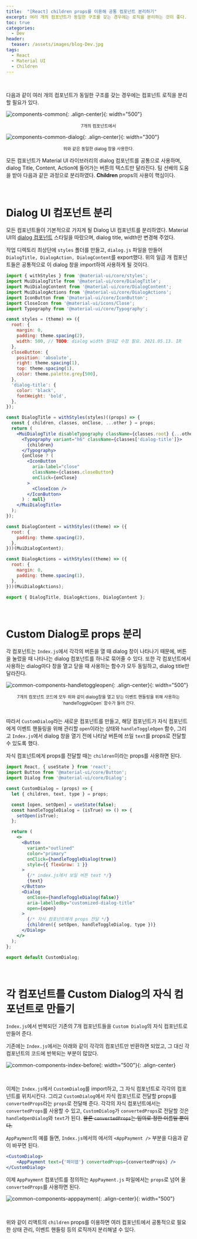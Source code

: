 ```yaml
---
title:  "[React] children props를 이용해 공통 컴포넌트 분리하기"
excerpt: 여러 개의 컴포넌트가 동일한 구조를 갖는 경우에는 로직을 분리하는 것이 좋다.
toc: true
categories:
  - Dev
header:
  teaser: /assets/images/blog-Dev.jpg
tags:
  - React
  - Material UI
  - Children
---
```


<br>

 다음과 같이 여러 개의 컴포넌트가 동일한 구조를 갖는 경우에는 컴포넌트 로직을 분리할 필요가 있다.

![components-common]({{site.url}}/assets/images/common-components.png){: .align-center}{: width="500"}

<center><sup>7개의 컴포넌트에서</sup></center>

![components-common-dialog]({{site.url}}/assets/images/common-components-dialog.png){: .align-center}{: width="300"}

<center><sup>위와 같은 동일한 dialog 창을 사용한다.</sup></center>

 모든 컴포넌트가 Material UI 라이브러리의 dialog 컴포넌트를 공통으로 사용하며, dialog Title, Content, Action에 들어가는 버튼의 텍스트만 달라진다. 팀 선배의 도움을 받아 다음과 같은 과정으로 분리하였다. **Children** props의 사용이 핵심이다.

<br>

#  Dialog UI 컴포넌트 분리



 모든 컴포넌트들이 기본적으로 가지게 될 Dialog UI 컴포넌트를 분리하였다.  Material UI의 [dialog 컴포넌트](https://material-ui.com/components/dialogs/) 스타일을 따랐으며, dialog title, width만 변경해 주었다.

 작업 디렉토리 최상단에 `styles` 폴더를 만들고, `dialog.js` 파일을 만들어 `DialogTitle, DialogAction, DialogContent`를 export했다. 위의 일곱 개 컴포넌트들은 공통적으로 이 dialog 창을 import하여 사용하게 될 것이다.

```jsx
import { withStyles } from '@material-ui/core/styles';
import MuiDialogTitle from '@material-ui/core/DialogTitle';
import MuiDialogContent from '@material-ui/core/DialogContent';
import MuiDialogActions from '@material-ui/core/DialogActions';
import IconButton from '@material-ui/core/IconButton';
import CloseIcon from '@material-ui/icons/Close';
import Typography from '@material-ui/core/Typography';

const styles = (theme) => ({
  root: {
    margin: 0,
    padding: theme.spacing(2),
    width: 500, // TODO: dialog width 절대값 수정 필요. 2021.05.13. IR
  },
  closeButton: {
    position: 'absolute',
    right: theme.spacing(1),
    top: theme.spacing(1),
    color: theme.palette.grey[500],
  },
  'dialog-title': {
    color: 'black',
    fontWeight: 'bold',
  },
});

const DialogTitle = withStyles(styles)((props) => {
  const { children, classes, onClose, ...other } = props;
  return (
    <MuiDialogTitle disableTypography className={classes.root} {...other}>
      <Typography variant="h6" className={classes['dialog-title']}>
        {children}
      </Typography>
      {onClose ? (
        <IconButton
          aria-label="close"
          className={classes.closeButton}
          onClick={onClose}
        >
          <CloseIcon />
        </IconButton>
      ) : null}
    </MuiDialogTitle>
  );
});

const DialogContent = withStyles((theme) => ({
  root: {
    padding: theme.spacing(2),
  },
}))(MuiDialogContent);

const DialogActions = withStyles((theme) => ({
  root: {
    margin: 0,
    padding: theme.spacing(1),
  },
}))(MuiDialogActions);

export { DialogTitle, DialogActions, DialogContent };
```

<br>

# Custom Dialog로 props 분리



 각 컴포넌트는 `Index.js`에서 각각의 버튼을 열 때 dialog 창이 나타나기 때문에, 버튼을 눌렀을 때 나타나는 dialog 컴포넌트를 하나로 묶어줄 수 있다. 또한 각 컴포넌트에서 사용하는 dialog마다 창을 열고 닫을 때 사용하는 함수가 모두 동일하고, dialog title만 달라진다.

![common-components-handletoggleopen]({{site.url}}/assets/images/common-components-handletoggleopen.png){: .align-center}{: width="500"}

<center><sup>7개의 컴포넌트 코드에 모두 위와 같이 dialog창을 열고 닫는 이벤트 핸들링을 위해 사용하는 `handleToggleOpen` 함수가 들어 간다.</sup></center>

<br>

따라서 `CustomDialog`라는 새로운 컴포넌트를 만들고, 해당 컴포넌트가 자식 컴포넌트에게 이벤트 핸들링을 위해 관리할 `open`이라는 상태와 `handleToggleOpen` 함수, 그리고 `Index.js`에서 dialog 창을 열기 전에 나타날 버튼에 쓰일 `text`를 props로 전달할 수 있도록 했다.

 자식 컴포넌트에게 props를 전달할 때는 `children`이라는 props를 사용하면 된다.

```jsx
import React, { useState } from 'react';
import Button from '@material-ui/core/Button';
import Dialog from '@material-ui/core/Dialog';

const CustomDialog = (props) => {
  let { children, text, type } = props;

  const [open, setOpen] = useState(false);
  const handleToggleDialog = (isTrue) => () => {
    setOpen(isTrue);
  };

  return (
    <>
      <Button
        variant="outlined"
        color="primary"
        onClick={handleToggleDialog(true)}
        style={{ flexGrow: 1 }}
      >
        {/* index.js에서 보일 버튼 text */}
        {text}
      </Button>
      <Dialog
        onClose={handleToggleDialog(false)}
        aria-labelledby="customized-dialog-title"
        open={open}
      >
        {/* 자식 컴포넌트에게 props 전달 */}
        {children({ setOpen, handleToggleDialog, type })}
      </Dialog>
    </>
  );
};

export default CustomDialog;

```

 <br>

# 각 컴포넌트를 Custom Dialog의 자식 컴포넌트로 만들기

 `Index.js`에서 반복되던 기존의 7개 컴포넌트들을 `Custom Dialog`의 자식 컴포넌트로 만들어 준다. 

 기존에는 `Index.js`에서는 아래와 같이 각각의 컴포넌트만 반환하면 되었고, 그 대신 각 컴포넌트의 코드에 반복되는 부분이 많았다.

![common-components-index-before]({{site.url}}/assets/images/common-components-index-before.png){: width="500"}{: .align-center}

<br>

 이제는 `Index.js`에서 `CustomDialog`를 import하고, 그 자식 컴포넌트로 각각의 컴포넌트를 위치시킨다. 그리고 `CustomDialog`에서 자식 컴포넌트로 전달할 props를 `convertedProps`라는 `props`로 전달해 준다. 각각의 자식 컴포넌트에서는 `convertedProps`를 사용할 수 있고, `CustomDialog`가 `convertedProps`로 전달할 것은 `handleOpenDialog`와 `text`가 된다. ~~물론 `convertedProps`는 임의로 정한 이름일 뿐이다.~~

   `AppPayment`의 예를 들면, `Index.js`에서의 에서의 `<AppPayment />` 부분을 다음과 같이 바꾸면 된다.

```jsx
<CustomDialog>
	<AppPayment text={'페이앱'} convertedProps={convertedProps} />
</CustomDialog>
```

 이제 `AppPayment` 컴포넌트를 정의하는 `AppPayment.js` 파일에서는 `props`로 넘어 올 `convertedProps`를 사용하면 된다.

![common-components-apppayment]({{site.url}}/assets/images/common-components-apppayment.png){: .align-center}{: width="500"}



<br>

 위와 같이 리액트의 `children` props를 이용하면 여러 컴포넌트에서 공통적으로 필요한 상태 관리, 이벤트 핸들링 등의 로직까지 분리해낼 수 있다.